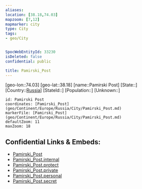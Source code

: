 ```yaml
---
aliases: 
location: [38.18,74.03]
mapzoom: [7,12] 
mapmarker: city 
type: City
tags:
- geo/City


SpocWebEntityId: 33230
isDeleted: false
confidential: public

title: Pamirski_Post
---
```

[geo-lon::74.03]
[geo-lat::38.18]
[name::Pamirski Post]
[State::]
[Country::[Russia](geo/Continent/Europe/Russia.md)]
[StateId::]
[Population::]
[Unknown::]


```leaflet
id: Pamirski Post
coordinates: [Pamirski_Post](geo/Continent/Europe/Russia/City/Pamirski_Post.md)
markerFile: [Pamirski_Post](geo/Continent/Europe/Russia/City/Pamirski_Post.md)
defaultZoom: 11 
maxZoom: 18
```


## Confidential Links & Embeds: 
- [Pamirski_Post](../../../../../../_public/geo/Continent/Europe/Russia/City/Pamirski_Post.md) 
- [Pamirski_Post.internal](../../../../../../_internal/geo/Continent/Europe/Russia/City/Pamirski_Post.internal.md) 
- [Pamirski_Post.protect](../../../../../../_protect/geo/Continent/Europe/Russia/City/Pamirski_Post.protect.md) 
- [Pamirski_Post.private](../../../../../../_private/geo/Continent/Europe/Russia/City/Pamirski_Post.private.md) 
- [Pamirski_Post.personal](../../../../../../_personal/geo/Continent/Europe/Russia/City/Pamirski_Post.personal.md) 
- [Pamirski_Post.secret](../../../../../../_secret/geo/Continent/Europe/Russia/City/Pamirski_Post.secret.md) 
